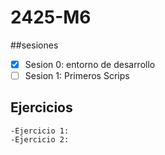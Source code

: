# 2425-M6
##sesiones
- [x] Sesion 0: entorno de desarrollo
- [ ] Sesion 1: Primeros Scrips
## Ejercicios
    -Ejercicio 1:
    -Ejercicio 2: